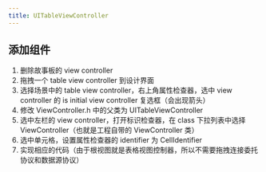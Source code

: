 ```yaml
---
title: UITableViewController
---
```


## 添加组件

1. 删除故事板的 view controller
2. 拖拽一个 table view controller 到设计界面
3. 选择场景中的 table view controller，右上角属性检查器，选中 view controller 的 is initial view controller 复选框（会出现箭头）
4. 修改 ViewController.h 中的父类为 UITableViewController
5. 选中左栏的 view controller，打开标识检查器，在 class 下拉列表中选择 ViewController（也就是工程自带的 ViewController 类）
6. 选中单元格，设置属性检查器的 identifier 为 CellIdentifier
7. 实现相应的代码（由于根视图就是表格视图控制器，所以不需要拖拽连接委托协议和数据源协议）
